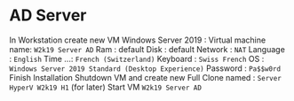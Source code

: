 # AD Server 
In Workstation create new VM Windows Server 2019 :
Virtual machine name: `W2k19 Server AD`
Ram : default
Disk : default
Network : `NAT`
Language : `English`
Time ...: `French (Switzerland)`
Keyboard : `Swiss French`
OS : `Windows Server 2019 Standard (Desktop Experience)`
Password : `Pa$$w0rd`
Finish Installation
Shutdown VM and create new Full Clone named : `Server HyperV W2k19 H1` (for later)
Start VM `W2k19 Server AD`